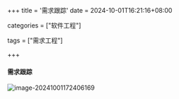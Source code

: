 +++
title = '需求跟踪'
date = 2024-10-01T16:21:16+08:00

categories = ["软件工程"]

tags = ["需求工程"]

+++



#### 需求跟踪



![image-20241001172406169](https://filestore.lifepoem.fun/know/202410011724199.png)
